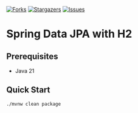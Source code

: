  [![Forks][forks-shield]][forks-url]
 [![Stargazers][stars-shield]][stars-url]
 [![Issues][issues-shield]][issues-url]

 # Spring Data JPA with H2

 ## Prerequisites

- Java 21

 ## Quick Start

```bash
./mvnw clean package
```

 <!-- MARKDOWN LINKS & IMAGES -->
 <!-- https://www.markdownguide.org/basic-syntax/#reference-style-links -->
 [forks-shield]: https://img.shields.io/github/forks/dashaun-project-catalog/jpa-h2.svg?style=for-the-badge
 [forks-url]: https://github.com/dashaun-project-catalog/jpa-h2/forks
 [stars-shield]: https://img.shields.io/github/stars/dashaun-project-catalog/jpa-h2.svg?style=for-the-badge
 [stars-url]: https://github.com/dashaun-project-catalog/jpa-h2/stargazers
 [issues-shield]: https://img.shields.io/github/issues/dashaun-project-catalog/jpa-h2.svg?style=for-the-badge
 [issues-url]: https://github.com/dashaun-project-catalog/jpa-h2/issues